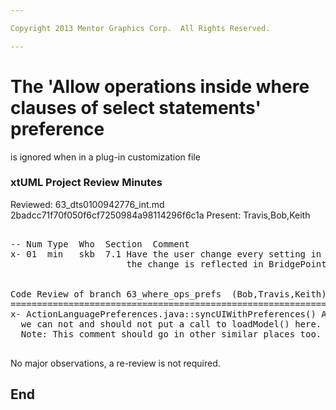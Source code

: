```yaml
---

Copyright 2013 Mentor Graphics Corp.  All Rights Reserved.

---
```


# The 'Allow operations inside where clauses of select statements' preference 
  is ignored when in a plug-in customization file
### xtUML Project Review Minutes

Reviewed: 63_dts0100942776_int.md  2badcc71f70f050f6cf7250984a98114296f6c1a 
Present:  Travis,Bob,Keith

<pre>

-- Num Type  Who  Section  Comment
x- 01  min   skb  7.1 Have the user change every setting in the ini and assure 
                      the change is reflected in BridgePoint when started


Code Review of branch 63_where_ops_prefs  (Bob,Travis,Keith)
==============================================================
x- ActionLanguagePreferences.java::syncUIWithPreferences() Add a comment to explain why 
  we can not and should not put a call to loadModel() here.   
  Note: This comment should go in other similar places too.
  
</pre>
   
No major observations, a re-review is not required.


End
---
